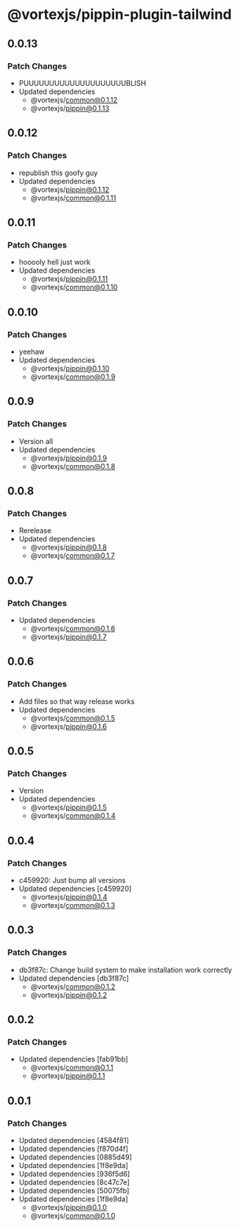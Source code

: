 # @vortexjs/pippin-plugin-tailwind

## 0.0.13

### Patch Changes

- PUUUUUUUUUUUUUUUUUUUUBLISH
- Updated dependencies
  - @vortexjs/common@0.1.12
  - @vortexjs/pippin@0.1.13

## 0.0.12

### Patch Changes

- republish this goofy guy
- Updated dependencies
  - @vortexjs/pippin@0.1.12
  - @vortexjs/common@0.1.11

## 0.0.11

### Patch Changes

- hooooly hell just work
- Updated dependencies
  - @vortexjs/pippin@0.1.11
  - @vortexjs/common@0.1.10

## 0.0.10

### Patch Changes

- yeehaw
- Updated dependencies
  - @vortexjs/pippin@0.1.10
  - @vortexjs/common@0.1.9

## 0.0.9

### Patch Changes

- Version all
- Updated dependencies
  - @vortexjs/pippin@0.1.9
  - @vortexjs/common@0.1.8

## 0.0.8

### Patch Changes

- Rerelease
- Updated dependencies
  - @vortexjs/pippin@0.1.8
  - @vortexjs/common@0.1.7

## 0.0.7

### Patch Changes

- Updated dependencies
  - @vortexjs/common@0.1.6
  - @vortexjs/pippin@0.1.7

## 0.0.6

### Patch Changes

- Add files so that way release works
- Updated dependencies
  - @vortexjs/common@0.1.5
  - @vortexjs/pippin@0.1.6

## 0.0.5

### Patch Changes

- Version
- Updated dependencies
  - @vortexjs/pippin@0.1.5
  - @vortexjs/common@0.1.4

## 0.0.4

### Patch Changes

- c459920: Just bump all versions
- Updated dependencies [c459920]
  - @vortexjs/pippin@0.1.4
  - @vortexjs/common@0.1.3

## 0.0.3

### Patch Changes

- db3f87c: Change build system to make installation work correctly
- Updated dependencies [db3f87c]
  - @vortexjs/common@0.1.2
  - @vortexjs/pippin@0.1.2

## 0.0.2

### Patch Changes

- Updated dependencies [fab91bb]
  - @vortexjs/common@0.1.1
  - @vortexjs/pippin@0.1.1

## 0.0.1

### Patch Changes

- Updated dependencies [4584f81]
- Updated dependencies [f870d4f]
- Updated dependencies [0885d49]
- Updated dependencies [1f8e9da]
- Updated dependencies [936f5d6]
- Updated dependencies [8c47c7e]
- Updated dependencies [50075fb]
- Updated dependencies [1f8e9da]
  - @vortexjs/pippin@0.1.0
  - @vortexjs/common@0.1.0
